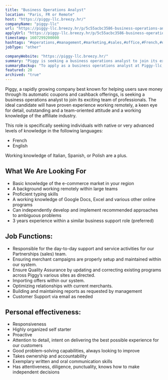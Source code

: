 ```yaml
---
title: "Business Operations Analyst"
location: "Paris, FR or Remote"
host: "https://piggy-llc.breezy.hr/"
companyName: "piggy-llc"
url: "https://piggy-llc.breezy.hr/p/5c55acbc3586-business-operations-analyst-france-remote"
applyUrl: "https://piggy-llc.breezy.hr/p/5c55acbc3586-business-operations-analyst-france-remote/apply"
timestamp: 1607299200000
hashtags: "#operations,#management,#marketing,#sales,#office,#French,#optimization,#English"
jobType: "other"

companyWebsite: "https://piggy-llc.breezy.hr/"
summary: "Piggy is seeking a business operations analyst to join its exciting team of professionals. This role is specifically seeking individuals with native or very advanced levels of knowledge in French and English."
summaryBackup: "To apply as a business operations analyst at Piggy-llc, you preferably need to have some knowledge of: #operations, #management, #marketing."
featured: 20
archived: "true"
---
```


Piggy, a rapidly growing company best known for helping users save money through its automatic coupons and cashback offerings, is seeking a business operations analyst to join its exciting team of professionals. The ideal candidate will have proven experience working remotely, a keen eye for detail, outstanding and a team-oriented attitude and a working knowledge of the affiliate industry.

This role is specifically seeking individuals with native or very advanced levels of knowledge in the following languages:

*   French
*   English

Working knowledge of Italian, Spanish, or Polish are a plus.

## What We Are Looking For

*   Basic knowledge of the e-commerce market in your region
*   A background working remotely within large teams
*   Proficient typing skills
*   A working knowledge of Google Docs, Excel and various other online programs
*   Can independently develop and implement recommended approaches to ambiguous problems
*   3 years experience within a similar business support role (preferred)

## Job Functions:

*   Responsible for the day-to-day support and service activities for our Partnerships (sales) team.
*   Ensuring merchant campaigns are properly setup and maintained within our system.
*   Ensure Quality Assurance by updating and correcting existing programs across Piggy’s various sites as directed.
*   Importing offers within our system.
*   Optimizing relationships with current merchants.
*   Building and maintaining reports as requested by management
*   Customer Support via email as needed

## Personal effectiveness:

*   Responsiveness
*   Highly organized self starter
*   Proactive
*   Attention to detail, intent on delivering the best possible experience for our customers
*   Good problem-solving capabilities, always looking to improve
*   Takes ownership and accountability
*   Exemplary written and oral communication skills
*   Has attentiveness, diligence, punctuality, knows how to make independent decisions
